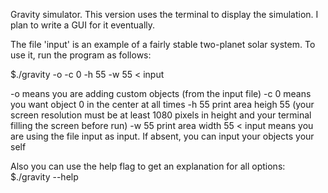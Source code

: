 Gravity simulator. This version uses the terminal to display the simulation.
I plan to write a GUI for it eventually. 

The file 'input' is an example of a fairly stable two-planet solar system. 
To use it, run the program as follows:

$./gravity -o -c 0 -h 55 -w 55 < input

-o 	means you are adding custom objects (from the input file)
-c 0 	means you want object 0 in the center at all times
-h 55 	print area heigh 55 (your screen resolution must be at least 1080 pixels
	in height and your terminal filling the screen before run)
-w 55	print area width 55
< input	means you are using the file input as input. If absent, you can input
	your objects your self

Also you can use the help flag to get an explanation for all options:
$./gravity --help
